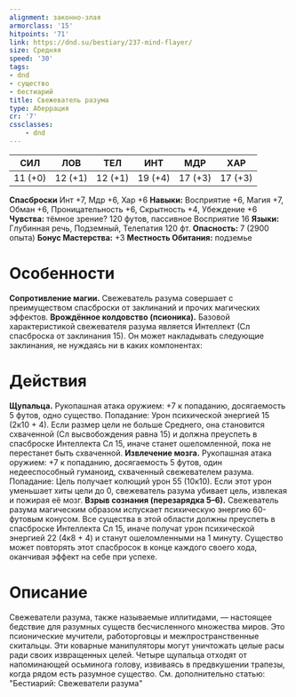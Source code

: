 ```yaml
---
alignment: законно-злая
armorclass: '15'
hitpoints: '71'
link: https://dnd.su/bestiary/237-mind-flayer/
size: Средняя
speed: '30'
tags:
- dnd
- существо
- бестиарий
title: Свежеватель разума
type: Аберрация
cr: '7'
cssclasses:
    - dnd
---
```



| СИЛ | ЛОВ | ТЕЛ | ИНТ | МДР | ХАР |
|---|---|---|---|---|---|
| 11 (+0) | 12 (+1) | 12 (+1) | 19 (+4) | 17 (+3) | 17 (+3) |
**Спасброски** Инт +7, Мдр +6, Хар +6
**Навыки:** Восприятие +6, Магия +7, Обман +6, Проницательность +6, Скрытность +4, Убеждение +6
**Чувства:** тёмное зрение? 120 футов, пассивное Восприятие 16
**Языки:** Глубинная речь, Подземный, Телепатия 120 фт.
**Опасность:** 7 (2900 опыта)
**Бонус Мастерства:** +3
**Местность Обитания:** подземье


# Особенности
**Сопротивление магии.** Свежеватель разума совершает с преимуществом спасброски от заклинаний и прочих магических эффектов.
**Врождённое колдовство (псионика).** Базовой характеристикой свежевателя разума является Интеллект (Сл спасброска от заклинания 15). Он может накладывать следующие заклинания, не нуждаясь ни в каких компонентах:


# Действия
**Щупальца.** Рукопашная атака оружием: +7 к попаданию, досягаемость 5 футов, одно существо. Попадание: Урон психической энергией 15 (2к10 + 4). Если размер цели не больше Среднего, она становится схваченной (Сл высвобождения равна 15) и должна преуспеть в спасброске Интеллекта Сл 15, иначе станет ошеломленной, пока не перестанет быть схваченной.
**Извлечение мозга.** Рукопашная атака оружием: +7 к попаданию, досягаемость 5 футов, один недееспособный гуманоид, схваченный свежевателем разума. Попадание: Цель получает колющий урон 55 (10к10). Если этот урон уменьшает хиты цели до 0, свежеватель разума убивает цель, извлекая и пожирая её мозг.
**Взрыв сознания (перезарядка 5–6).** Свежеватель разума магическим образом испускает психическую энергию 60-футовым конусом. Все существа в этой области должны преуспеть в спасброске Интеллекта Сл 15, иначе получат урон психической энергией 22 (4к8 + 4) и станут ошеломленными на 1 минуту. Существо может повторять этот спасбросок в конце каждого своего хода, оканчивая эффект на себе при успехе.


# Описание
Свежеватели разума, также называемые иллитидами, — настоящее бедствие для разумных существ бесчисленного множества миров. Это псионические мучители, работорговцы и межпространственные скитальцы. Эти коварные манипуляторы могут уничтожать целые расы ради своих извращенных целей. Четыре щупальца отходят от напоминающей осьминога голову, извиваясь в предвкушении трапезы, когда рядом есть разумное существо. См. дополнительно статью: "Бестиарий: Свежеватели разума"